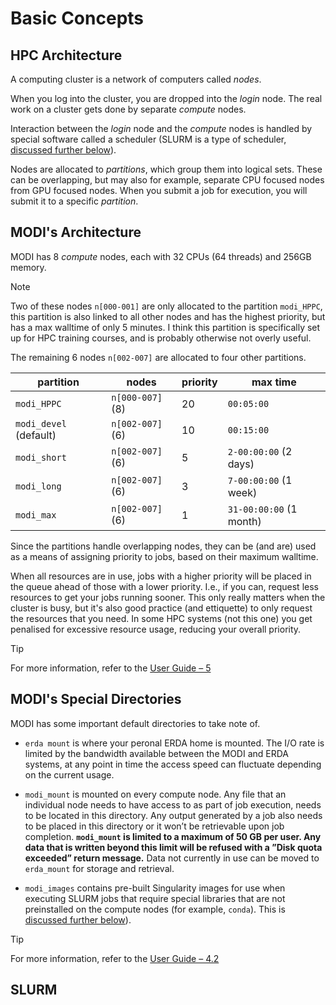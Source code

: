 # Basic Concepts

## HPC Architecture

A computing cluster is a network of computers called *nodes*.

When you log into the cluster, you are dropped into the *login* node. The real work on a cluster gets done by separate *compute* nodes.

Interaction between the *login* node and the *compute* nodes is handled by special software called a scheduler (SLURM is a type of scheduler, [discussed further below](#slurm)).

Nodes are allocated to *partitions*, which group them into logical sets. These can be overlapping, but may also for example, separate CPU focused nodes from GPU focused nodes. When you submit a job for execution, you will submit it to a specific *partition*.

## MODI's Architecture

MODI has 8 *compute* nodes, each with 32 CPUs (64 threads) and 256GB memory. 

> [!NOTE]
> Two of these nodes `n[000-001]` are only allocated to the partition `modi_HPPC`, this partition is also linked to all other nodes and has the highest priority, but has a max walltime of only 5 minutes. I think this partition is specifically set up for HPC training courses, and is probably otherwise not overly useful.

The remaining 6 nodes `n[002-007]` are allocated to four other partitions.

| partition              | nodes            | priority | max time                |
|------------------------|------------------|----------|-------------------------|
| `modi_HPPC`            | `n[000-007]` (8) | 20       | `00:05:00`              |
| `modi_devel` (default) | `n[002-007]` (6) | 10       | `00:15:00`              |
| `modi_short`           | `n[002-007]` (6) | 5        | `2-00:00:00` (2 days)   |
| `modi_long`            | `n[002-007]` (6) | 3        | `7-00:00:00` (1 week)   |
| `modi_max`             | `n[002-007]` (6) | 1        | `31-00:00:00` (1 month) |

Since the partitions handle overlapping nodes, they can be (and are) used as a means of assigning priority to jobs, based on their maximum walltime.

When all resources are in use, jobs with a higher priority will be placed in the queue ahead of those with a lower priority. I.e., if you can, request less resources to get your jobs running sooner. This only really matters when the cluster is busy, but it's also good practice (and ettiquette) to only request the resources that you need. In some HPC systems (not this one) you get penalised for excessive resource usage, reducing your overall priority.

> [!TIP]
> For more information, refer to the [User Guide – 5](https://oidc.erda.dk/public/MODI-user-guide.pdf#4.3=&page=4.53)

## MODI's Special Directories

MODI has some important default directories to take note of.

- `erda mount` is where your peronal ERDA home is mounted. The I/O rate is limited by the bandwidth available
between the MODI and ERDA systems, at any point in time the access speed can fluctuate depending on the current usage.

- `modi_mount` is mounted on every compute node. Any file that an individual node needs to have access to as part of job execution, needs to be located in this directory. Any output generated by a job also needs to be placed in this directory or it won’t be retrievable upon job completion. **`modi_mount` is limited to a maximum of 50 GB per user. Any data that is written beyond this limit will be refused with a ”Disk quota exceeded” return message.** Data not currently in use can be moved to `erda_mount` for storage and retrieval.

- `modi_images` contains pre-built Singularity images for use when executing SLURM jobs that require special libraries that are not preinstalled on the compute nodes (for example, `conda`). This is [discussed further below](#slurm)).

> [!TIP]
> For more information, refer to the [User Guide – 4.2](https://oidc.erda.dk/public/MODI-user-guide.pdf#4.3=&page=4.29)

## SLURM


